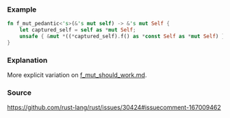 ### Example

```rust
fn f_mut_pedantic<'s>(&'s mut self) -> &'s mut Self {
    let captured_self = self as *mut Self;
    unsafe { &mut *((*captured_self).f() as *const Self as *mut Self) }
}
```

### Explanation

More explicit variation on [f_mut_should_work.md](f_mut_should_work.md).

### Source

https://github.com/rust-lang/rust/issues/30424#issuecomment-167009462
